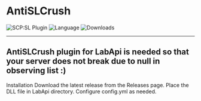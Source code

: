 # AntiSLCrush

![SCP:SL Plugin](https://img.shields.io/badge/SCP--SL%20Plugin-blue?style=for-the-badge)
![Language](https://img.shields.io/badge/Language-C%23-blueviolet?style=for-the-badge)
![Downloads](https://img.shields.io/github/downloads/angelseraphim/AntiSLCrush/total?label=Downloads&color=333333&style=for-the-badge)

---
AntiSLCrush plugin for LabApi is needed so that your server does not break due to null in observing list :)
---

Installation
Download the latest release from the Releases page.
Place the DLL file in LabApi directory.
Configure config.yml as needed.
